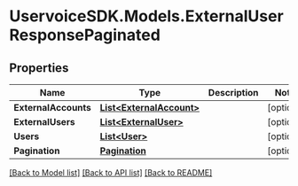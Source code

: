 # UservoiceSDK.Models.ExternalUserResponsePaginated
## Properties

Name | Type | Description | Notes
------------ | ------------- | ------------- | -------------
**ExternalAccounts** | [**List&lt;ExternalAccount&gt;**](ExternalAccount.md) |  | [optional] 
**ExternalUsers** | [**List&lt;ExternalUser&gt;**](ExternalUser.md) |  | [optional] 
**Users** | [**List&lt;User&gt;**](User.md) |  | [optional] 
**Pagination** | [**Pagination**](Pagination.md) |  | [optional] 

[[Back to Model list]](../README.md#documentation-for-models) [[Back to API list]](../README.md#documentation-for-api-endpoints) [[Back to README]](../README.md)

